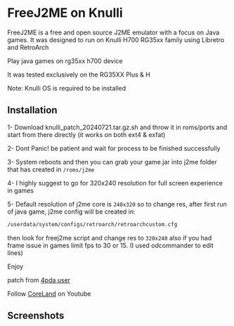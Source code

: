 # FreeJ2ME on Knulli
FreeJ2ME is a free and open source J2ME emulator with a focus on Java games. It was designed to run on Knulli H700 RG35xx family using Libretro and RetroArch

Play java games on rg35xx h700 device

It was tested exclusively on the RG35XX Plus & H

Note: Knulli OS is required to be installed
<!-- INSTALLATION -->
## Installation

1- Download knulli_patch_20240721.tar.gz.sh and throw it in roms/ports and start from there directly (it works on both ext4 & exfat)

2- Dont Panic! be patient and wait for process to be finished successfully

3- System reboots and then you can grab your game.jar into j2me folder that has created in `/roms/j2me`

4- I highly suggest to go for 320x240 resolution for full screen experience in games

5- Default resolution of j2me core is `240x320` so to change res, after first run of java game, j2me config will be created in:
  ```sh
/userdata/system/configs/retroarch/retroarchcustom.cfg
  ```
 then look for freej2me script and change res to `320x240` also if you had frame issue in games limit fps to 30 or 15. (I used odcommander to edit lines)
 
Enjoy

patch from [4pda user](https://4pda.to/forum/index.php?showtopic=1079913&st=9580#entry131374113)

Follow [CoreLand](https://youtube.com/@coreland2) on Youtube
<!-- SCREENSHOTS -->
## Screenshots
